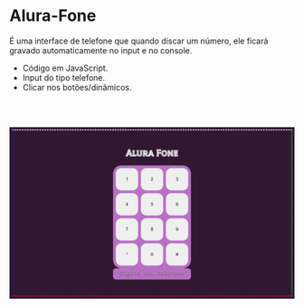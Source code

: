 # Alura-Fone
É uma interface de telefone que quando discar um número, ele ficará gravado automaticamente no input e no console.
<br>
<ul>
<li> Código em JavaScript.</li>
<li> Input do tipo telefone.</li>
<li>Clicar nos botões/dinâmicos. </li>
</ul>
<br>
<br>

![preview](img/preview.png)